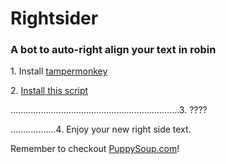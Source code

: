 <h1>Rightsider</h1>
<h3>A bot to auto-right align your text in robin</h3>
<div>
	<p>1. Install <a href="http://tampermonkey.net/">tampermonkey</a></p>
	<p>2. <a href="https://github.com/theseamusjames/rightsider/raw/master/rightsider.user.js">Install this script</a></p>
	<p>...................................................................3. ????</p>
	<p>..................4. Enjoy your new right side text.</p>
	<p>Remember to checkout <a href="http://puppysoup.com">PuppySoup.com</a>!</p>
</div>